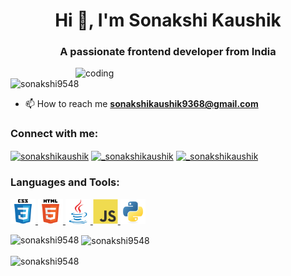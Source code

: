 <h1 align="center">Hi 👋, I'm Sonakshi Kaushik</h1>
<h3 align="center">A passionate frontend developer from India</h3>

<img align = "right" alt="coding" width="400" src="https://user-images.githubusercontent.com/55389276/140866485-8fb1c876-9a8f-4d6a-98dc-08c4981eaf70.gif">

<p align="left"> <img src="https://komarev.com/ghpvc/?username=sonakshi9548&label=Profile%20views&color=0e75b6&style=flat" alt="sonakshi9548" /> </p>

- 📫 How to reach me **sonakshikaushik9368@gmail.com**

<h3 align="left">Connect with me:</h3>
<p align="left">
<a href="https://linkedin.com/in/sonakshikaushik" target="blank"><img align="center" src="https://raw.githubusercontent.com/rahuldkjain/github-profile-readme-generator/master/src/images/icons/Social/linked-in-alt.svg" alt="sonakshikaushik" height="30" width="40" /></a>
<a href="https://instagram.com/_sonakshikaushik" target="blank"><img align="center" src="https://raw.githubusercontent.com/rahuldkjain/github-profile-readme-generator/master/src/images/icons/Social/instagram.svg" alt="_sonakshikaushik" height="30" width="40" /></a>
<a href="https://www.leetcode.com/_sonakshikaushik" target="blank"><img align="center" src="https://raw.githubusercontent.com/rahuldkjain/github-profile-readme-generator/master/src/images/icons/Social/leet-code.svg" alt="_sonakshikaushik" height="30" width="40" /></a>
</p>

<h3 align="left">Languages and Tools:</h3>
<p align="left"> <a href="https://www.w3schools.com/css/" target="_blank" rel="noreferrer"> <img src="https://raw.githubusercontent.com/devicons/devicon/master/icons/css3/css3-original-wordmark.svg" alt="css3" width="40" height="40"/> </a> <a href="https://www.w3.org/html/" target="_blank" rel="noreferrer"> <img src="https://raw.githubusercontent.com/devicons/devicon/master/icons/html5/html5-original-wordmark.svg" alt="html5" width="40" height="40"/> </a> <a href="https://www.java.com" target="_blank" rel="noreferrer"> <img src="https://raw.githubusercontent.com/devicons/devicon/master/icons/java/java-original.svg" alt="java" width="40" height="40"/> </a> <a href="https://developer.mozilla.org/en-US/docs/Web/JavaScript" target="_blank" rel="noreferrer"> <img src="https://raw.githubusercontent.com/devicons/devicon/master/icons/javascript/javascript-original.svg" alt="javascript" width="40" height="40"/> </a> <a href="https://www.python.org" target="_blank" rel="noreferrer"> <img src="https://raw.githubusercontent.com/devicons/devicon/master/icons/python/python-original.svg" alt="python" width="40" height="40"/> </a> </p>

<p><img align="left" src="https://github-readme-stats.vercel.app/api/top-langs?username=sonakshi9548&show_icons=true&locale=en&layout=compact" alt="sonakshi9548" /></p>

<p>&nbsp;<img align="center" src="https://github-readme-stats.vercel.app/api?username=sonakshi9548&show_icons=true&locale=en" alt="sonakshi9548" /></p>

<p><img align="center" src="https://github-readme-streak-stats.herokuapp.com/?user=sonakshi9548&" alt="sonakshi9548" /></p>


